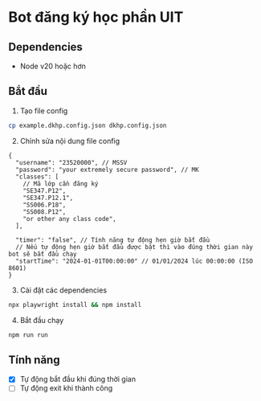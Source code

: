 # Bot đăng ký học phần UIT

## Dependencies

- Node v20 hoặc hơn

## Bắt đầu

1. Tạo file config

```sh
cp example.dkhp.config.json dkhp.config.json
```

2. Chỉnh sửa nội dung file config

```jsonc
{
  "username": "23520000", // MSSV
  "password": "your extremely secure password", // MK
  "classes": [
    // Mã lớp cần đăng ký
    "SE347.P12",
    "SE347.P12.1",
    "SS006.P18",
    "SS008.P12",
    "or other any class code",
  ],

  "timer": "false", // Tính năng tự động hẹn giờ bắt đầu
  // Nếu tự động hẹn giờ bắt đầu được bật thì vào đúng thời gian này bot sẽ bắt đầu chạy
  "startTime": "2024-01-01T00:00:00" // 01/01/2024 lúc 00:00:00 (ISO 8601)
}
```

3. Cài đặt các dependencies

```sh
npx playwright install && npm install
```

4. Bắt đầu chạy

```sh
npm run run
```

## Tính năng

- [x] Tự động bắt đầu khi đúng thời gian
- [ ] Tự động exit khi thành công

